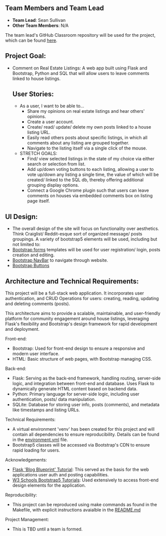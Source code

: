 
## Team Members and Team Lead

- **Team Lead**: Sean Sullivan
- **Other Team Members**: N/A


The team lead's GitHub Classroom repository will be used for the project, which can be found [here](https://github.com/nuwebdev/prototype.git).

## Project Goal:

- Comment on Real Estate Listings: A web app built using Flask and Bootstrap, Python and SQL that will allow users to leave comments linked to house listings. 

  ## User Stories:

  - As a user, I want to be able to...
      - Share my opinions on real estate listings and hear others' opinions.
      - Create a user account. 
      - Create/ read/ update/ delete my own posts linked to a house listing URL.
      - Easily read others posts about specific listings, in which all comments about any listing are grouped together.
      - Navigate to the listing itself via a single click of the mouse. 
  - STRETCH GOALS: 
      - Find/ view selected listings in the state of my choice via either search or selection from list. 
      - Add up/down voting buttons to each listing, allowing a user to vote up/down any listing a single time, the value of which will be created/ linked to the SQL db, thereby offering additional grouping display options.
      - Connect a Google Chrome plugin such that users can leave comments on houses via embedded comments box on listing page itself. 


## UI Design:
- The overall design of the site will focus on functionality over aesthetics. Think Craiglist/ Reddit-esque sort of organized message/ posts groupings. A variety of bootstrap5 elements will be used, including but not limited to: 
- [Bootstrap forms](https://getbootstrap.com/docs/4.3/components/forms/) templates will be used for user registration/ login, posts creation and editing.
- [Bootstrap NavBar](https://www.w3schools.com/bootstrap5/bootstrap_navbar.php) to navigate through website.
- [Bootstrap Buttons](https://www.w3schools.com/bootstrap5/bootstrap_buttons.php) 



## Architecture and Technical Requirements:

  This project will be a full-stack web application. It incorporates user authentication, and CRUD Operations for users: creating, reading, updating and deleting comments (posts). 

  This architecture aims to provide a scalable, maintainable, and user-friendly platform for community engagement around house listings, leveraging Flask's flexibility and Bootstrap's design framework for rapid development and deployment.

Front-end:
  -   Bootstrap: Used for front-end design to ensure a responsive and modern user interface. 
  -   HTML: Basic structure of web pages, with Bootstrap managing CSS. 

Back-end:
  -   Flask: Serving as the back-end framework, handling routing, server-side logic, and integration between front-end and    database. Uses Flask to dynamically generate HTML content based on backend data.
  -   Python: Primary language for server-side logic, including user authentication, posts/ data manipulation.
  -   SQLite: Database for storing user info, posts (comments), and metadata like timestamps and listing URLs. 
    
Technical Requirements:
  -   A virtual environment 'venv' has been created for this project and will contain all dependencies to ensure reproducibility. Details can be found in the [environment.yml](environment.yml) file. 
  -   Bootstrap5 classes will be accessed via Bootstrap's CDN to ensure rapid loading for users. 

Acknowledgements:
  -   [Flask 'Blog Blueprint' Tutorial](https://flask.palletsprojects.com/en/3.0.x/tutorial/blog/): This served as the basis for the web applications user auth and posting capabilities.
  -   [W3 Schools Bootstrap5 Tutorials](https://www.w3schools.com/bootstrap5/index.php): Used extensively to access front-end design elements for the application.

Reproducibility:
  -   This project can be reproduced using make commands as found in the Makefile, with explicit instructions avaialble in the [README.md](flaskr/README.md)

Project Management:
  -   This is TBD until a team is formed. 
